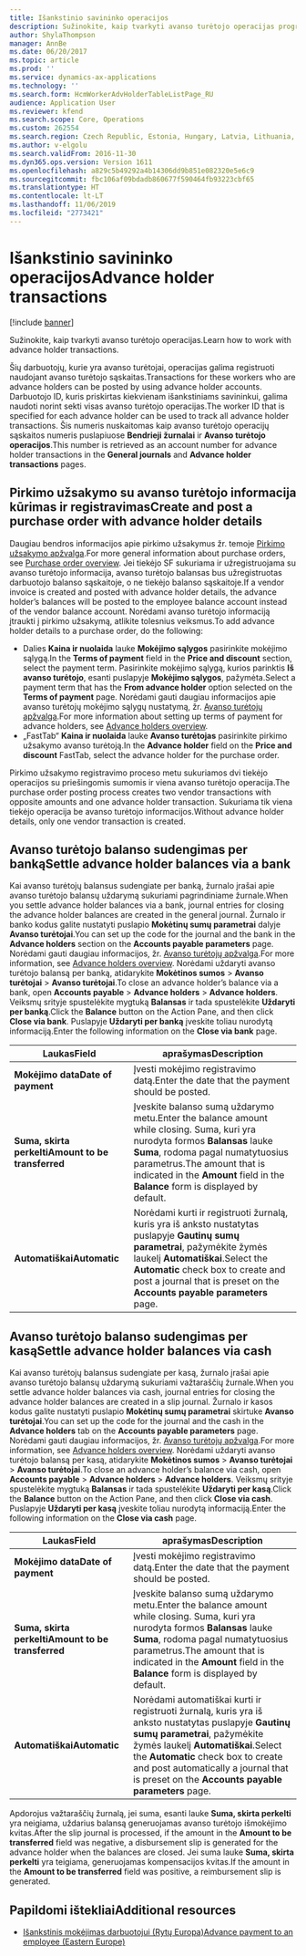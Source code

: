 ```yaml
---
title: Išankstinio savininko operacijos
description: Sužinokite, kaip tvarkyti avanso turėtojo operacijas programoje „Microsoft Dynamics 365 Finance“.
author: ShylaThompson
manager: AnnBe
ms.date: 06/20/2017
ms.topic: article
ms.prod: ''
ms.service: dynamics-ax-applications
ms.technology: ''
ms.search.form: HcmWorkerAdvHolderTableListPage_RU
audience: Application User
ms.reviewer: kfend
ms.search.scope: Core, Operations
ms.custom: 262554
ms.search.region: Czech Republic, Estonia, Hungary, Latvia, Lithuania, Poland, Russia
ms.author: v-elgolu
ms.search.validFrom: 2016-11-30
ms.dyn365.ops.version: Version 1611
ms.openlocfilehash: a829c5b49292a4b14306dd9b851e082320e5e6c9
ms.sourcegitcommit: fbc106af09bdadb860677f590464fb93223cbf65
ms.translationtype: HT
ms.contentlocale: lt-LT
ms.lasthandoff: 11/06/2019
ms.locfileid: "2773421"
---
```

# <a name="advance-holder-transactions"></a><span data-ttu-id="3d965-103">Išankstinio savininko operacijos</span><span class="sxs-lookup"><span data-stu-id="3d965-103">Advance holder transactions</span></span>

[!include [banner](../includes/banner.md)]

<span data-ttu-id="3d965-104">Sužinokite, kaip tvarkyti avanso turėtojo operacijas.</span><span class="sxs-lookup"><span data-stu-id="3d965-104">Learn how to work with advance holder transactions.</span></span>

<span data-ttu-id="3d965-105">Šių darbuotojų, kurie yra avanso turėtojai, operacijas galima registruoti naudojant avanso turėtojo sąskaitas.</span><span class="sxs-lookup"><span data-stu-id="3d965-105">Transactions for these workers who are advance holders can be posted by using advance holder accounts.</span></span> <span data-ttu-id="3d965-106">Darbuotojo ID, kuris priskirtas kiekvienam išankstiniams savininkui, galima naudoti norint sekti visas avanso turėtojo operacijas.</span><span class="sxs-lookup"><span data-stu-id="3d965-106">The worker ID that is specified for each advance holder can be used to track all advance holder transactions.</span></span> <span data-ttu-id="3d965-107">Šis numeris nuskaitomas kaip avanso turėtojo operacijų sąskaitos numeris puslapiuose **Bendrieji žurnalai** ir **Avanso turėtojo operacijos**.</span><span class="sxs-lookup"><span data-stu-id="3d965-107">This number is retrieved as an account number for advance holder transactions in the **General journals** and **Advance holder transactions** pages.</span></span>

## <a name="create-and-post-a-purchase-order-with-advance-holder-details"></a><span data-ttu-id="3d965-108">Pirkimo užsakymo su avanso turėtojo informacija kūrimas ir registravimas</span><span class="sxs-lookup"><span data-stu-id="3d965-108">Create and post a purchase order with advance holder details</span></span>
<span data-ttu-id="3d965-109">Daugiau bendros informacijos apie pirkimo užsakymus žr. temoje [Pirkimo užsakymo apžvalga](../../supply-chain/procurement/purchase-order-overview.md).</span><span class="sxs-lookup"><span data-stu-id="3d965-109">For more general information about purchase orders, see [Purchase order overview](../../supply-chain/procurement/purchase-order-overview.md).</span></span> <span data-ttu-id="3d965-110">Jei tiekėjo SF sukuriama ir užregistruojama su avanso turėtojo informacija, avanso turėtojo balansas bus užregistruotas darbuotojo balanso sąskaitoje, o ne tiekėjo balanso sąskaitoje.</span><span class="sxs-lookup"><span data-stu-id="3d965-110">If a vendor invoice is created and posted with advance holder details, the advance holder’s balances will be posted to the employee balance account instead of the vendor balance account.</span></span> <span data-ttu-id="3d965-111">Norėdami avanso turėtojo informaciją įtraukti į pirkimo užsakymą, atlikite tolesnius veiksmus.</span><span class="sxs-lookup"><span data-stu-id="3d965-111">To add advance holder details to a purchase order, do the following:</span></span>

-   <span data-ttu-id="3d965-112">Dalies **Kaina ir nuolaida** lauke **Mokėjimo sąlygos** pasirinkite mokėjimo sąlygą.</span><span class="sxs-lookup"><span data-stu-id="3d965-112">In the **Terms of payment** field in the **Price and discount** section, select the payment term.</span></span> <!---For more information about **Terms of payment**, see [Define vendor payment terms](../accounts-payable/tasks/define-vendor-payment-terms.md).--> <span data-ttu-id="3d965-113">Pasirinkite mokėjimo sąlygą, kurios parinktis **Iš avanso turėtojo**, esanti puslapyje **Mokėjimo sąlygos**, pažymėta.</span><span class="sxs-lookup"><span data-stu-id="3d965-113">Select a payment term that has the **From advance holder** option selected on the **Terms of payment** page.</span></span> <span data-ttu-id="3d965-114">Norėdami gauti daugiau informacijos apie avanso turėtojų mokėjimo sąlygų nustatymą, žr. [Avanso turėtojų apžvalga](emea-advance-holders.md).</span><span class="sxs-lookup"><span data-stu-id="3d965-114">For more information about setting up terms of payment for advance holders, see [Advance holders overview](emea-advance-holders.md).</span></span>
-   <span data-ttu-id="3d965-115">„FastTab“ **Kaina ir nuolaida** lauke **Avanso turėtojas** pasirinkite pirkimo užsakymo avanso turėtoją.</span><span class="sxs-lookup"><span data-stu-id="3d965-115">In the **Advance holder** field on the **Price and discount** FastTab, select the advance holder for the purchase order.</span></span>

<span data-ttu-id="3d965-116">Pirkimo užsakymo registravimo proceso metu sukuriamos dvi tiekėjo operacijos su priešingomis sumomis ir viena avanso turėtojo operacija.</span><span class="sxs-lookup"><span data-stu-id="3d965-116">The purchase order posting process creates two vendor transactions with opposite amounts and one advance holder transaction.</span></span> <span data-ttu-id="3d965-117">Sukuriama tik viena tiekėjo operacija be avanso turėtojo informacijos.</span><span class="sxs-lookup"><span data-stu-id="3d965-117">Without advance holder details, only one vendor transaction is created.</span></span>

## <a name="settle-advance-holder-balances-via-a-bank"></a><span data-ttu-id="3d965-118">Avanso turėtojo balanso sudengimas per banką</span><span class="sxs-lookup"><span data-stu-id="3d965-118">Settle advance holder balances via a bank</span></span>
<span data-ttu-id="3d965-119">Kai avanso turėtojų balansus sudengiate per banką, žurnalo įrašai apie avanso turėtojo balansų uždarymą sukuriami pagrindiniame žurnale.</span><span class="sxs-lookup"><span data-stu-id="3d965-119">When you settle advance holder balances via a bank, journal entries for closing the advance holder balances are created in the general journal.</span></span> <span data-ttu-id="3d965-120">Žurnalo ir banko kodus galite nustatyti puslapio **Mokėtinų sumų parametrai** dalyje **Avanso turėtojai**.</span><span class="sxs-lookup"><span data-stu-id="3d965-120">You can set up the code for the journal and the bank in the **Advance holders** section on the **Accounts payable parameters** page.</span></span> <span data-ttu-id="3d965-121">Norėdami gauti daugiau informacijos, žr. [Avanso turėtojų apžvalga](emea-advance-holders.md).</span><span class="sxs-lookup"><span data-stu-id="3d965-121">For more information, see [Advance holders overview](emea-advance-holders.md).</span></span> <span data-ttu-id="3d965-122">Norėdami uždaryti avanso turėtojo balansą per banką, atidarykite **Mokėtinos sumos** &gt; **Avanso turėtojai** &gt; **Avanso turėtojai**.</span><span class="sxs-lookup"><span data-stu-id="3d965-122">To close an advance holder’s balance via a bank, open **Accounts payable** &gt; **Advance holders** &gt; **Advance holders**.</span></span> <span data-ttu-id="3d965-123">Veiksmų srityje spustelėkite mygtuką **Balansas** ir tada spustelėkite **Uždaryti per banką**.</span><span class="sxs-lookup"><span data-stu-id="3d965-123">Click the **Balance** button on the Action Pane, and then click **Close via bank**.</span></span> <span data-ttu-id="3d965-124">Puslapyje **Uždaryti per banką** įveskite toliau nurodytą informaciją.</span><span class="sxs-lookup"><span data-stu-id="3d965-124">Enter the following information on the **Close via bank** page.</span></span>

| <span data-ttu-id="3d965-125">Laukas</span><span class="sxs-lookup"><span data-stu-id="3d965-125">Field</span></span>                    | <span data-ttu-id="3d965-126">aprašymas</span><span class="sxs-lookup"><span data-stu-id="3d965-126">Description</span></span> |
|------------------------------|-------------------|
| <span data-ttu-id="3d965-127">**Mokėjimo data**</span><span class="sxs-lookup"><span data-stu-id="3d965-127">**Date of payment**</span></span>          | <span data-ttu-id="3d965-128">Įvesti mokėjimo registravimo datą.</span><span class="sxs-lookup"><span data-stu-id="3d965-128">Enter the date that the payment should be posted.</span></span>|
| <span data-ttu-id="3d965-129">**Suma, skirta perkelti**</span><span class="sxs-lookup"><span data-stu-id="3d965-129">**Amount to be transferred**</span></span> | <span data-ttu-id="3d965-130">Įveskite balanso sumą uždarymo metu.</span><span class="sxs-lookup"><span data-stu-id="3d965-130">Enter the balance amount while closing.</span></span> <span data-ttu-id="3d965-131">Suma, kuri yra nurodyta formos **Balansas** lauke **Suma**, rodoma pagal numatytuosius parametrus.</span><span class="sxs-lookup"><span data-stu-id="3d965-131">The amount that is indicated in the **Amount** field in the **Balance** form is displayed by default.</span></span> |
| <span data-ttu-id="3d965-132">**Automatiškai**</span><span class="sxs-lookup"><span data-stu-id="3d965-132">**Automatic**</span></span>                | <span data-ttu-id="3d965-133">Norėdami kurti ir registruoti žurnalą, kuris yra iš anksto nustatytas puslapyje **Gautinų sumų parametrai**, pažymėkite žymės laukelį **Automatiškai**.</span><span class="sxs-lookup"><span data-stu-id="3d965-133">Select the **Automatic** check box to create and post a journal that is preset on the **Accounts payable parameters** page.</span></span>|

## <a name="settle-advance-holder-balances-via-cash"></a><span data-ttu-id="3d965-134">Avanso turėtojo balanso sudengimas per kasą</span><span class="sxs-lookup"><span data-stu-id="3d965-134">Settle advance holder balances via cash</span></span>
<span data-ttu-id="3d965-135">Kai avanso turėtojų balansus sudengiate per kasą, žurnalo įrašai apie avanso turėtojo balansų uždarymą sukuriami važtaraščių žurnale.</span><span class="sxs-lookup"><span data-stu-id="3d965-135">When you settle advance holder balances via cash, journal entries for closing the advance holder balances are created in a slip journal.</span></span> <span data-ttu-id="3d965-136">Žurnalo ir kasos kodus galite nustatyti puslapio **Mokėtinų sumų parametrai** skirtuke **Avanso turėtojai**.</span><span class="sxs-lookup"><span data-stu-id="3d965-136">You can set up the code for the journal and the cash in the **Advance holders** tab on the **Accounts payable parameters** page.</span></span> <span data-ttu-id="3d965-137">Norėdami gauti daugiau informacijos, žr. [Avanso turėtojų apžvalga](emea-advance-holders.md).</span><span class="sxs-lookup"><span data-stu-id="3d965-137">For more information, see [Advance holders overview](emea-advance-holders.md).</span></span> <span data-ttu-id="3d965-138">Norėdami uždaryti avanso turėtojo balansą per kasą, atidarykite **Mokėtinos sumos** &gt; **Avanso turėtojai** &gt; **Avanso turėtojai**.</span><span class="sxs-lookup"><span data-stu-id="3d965-138">To close an advance holder’s balance via cash, open **Accounts payable** &gt; **Advance holders** &gt; **Advance holders**.</span></span> <span data-ttu-id="3d965-139">Veiksmų srityje spustelėkite mygtuką **Balansas** ir tada spustelėkite **Uždaryti per kasą**.</span><span class="sxs-lookup"><span data-stu-id="3d965-139">Click the **Balance** button on the Action Pane, and then click **Close via cash**.</span></span> <span data-ttu-id="3d965-140">Puslapyje **Uždaryti per kasą** įveskite toliau nurodytą informaciją.</span><span class="sxs-lookup"><span data-stu-id="3d965-140">Enter the following information on the **Close via cash** page.</span></span>

| <span data-ttu-id="3d965-141">Laukas</span><span class="sxs-lookup"><span data-stu-id="3d965-141">Field</span></span>                    | <span data-ttu-id="3d965-142">aprašymas</span><span class="sxs-lookup"><span data-stu-id="3d965-142">Description</span></span>
|------------------------------|-----------------|
| <span data-ttu-id="3d965-143">**Mokėjimo data**</span><span class="sxs-lookup"><span data-stu-id="3d965-143">**Date of payment**</span></span>          | <span data-ttu-id="3d965-144">Įvesti mokėjimo registravimo datą.</span><span class="sxs-lookup"><span data-stu-id="3d965-144">Enter the date that the payment should be posted.</span></span>|
| <span data-ttu-id="3d965-145">**Suma, skirta perkelti**</span><span class="sxs-lookup"><span data-stu-id="3d965-145">**Amount to be transferred**</span></span> | <span data-ttu-id="3d965-146">Įveskite balanso sumą uždarymo metu.</span><span class="sxs-lookup"><span data-stu-id="3d965-146">Enter the balance amount while closing.</span></span> <span data-ttu-id="3d965-147">Suma, kuri yra nurodyta formos **Balansas** lauke **Suma**, rodoma pagal numatytuosius parametrus.</span><span class="sxs-lookup"><span data-stu-id="3d965-147">The amount that is indicated in the **Amount** field in the **Balance** form is displayed by default.</span></span> |
| <span data-ttu-id="3d965-148">**Automatiškai**</span><span class="sxs-lookup"><span data-stu-id="3d965-148">**Automatic**</span></span>                | <span data-ttu-id="3d965-149">Norėdami automatiškai kurti ir registruoti žurnalą, kuris yra iš anksto nustatytas puslapyje **Gautinų sumų parametrai**, pažymėkite žymės laukelį **Automatiškai**.</span><span class="sxs-lookup"><span data-stu-id="3d965-149">Select the **Automatic** check box to create and post automatically a journal that is preset on the **Accounts payable parameters** page.</span></span>     |

<span data-ttu-id="3d965-150">Apdorojus važtaraščių žurnalą, jei suma, esanti lauke **Suma, skirta perkelti** yra neigiama, uždarius balansą generuojamas avanso turėtojo išmokėjimo kvitas.</span><span class="sxs-lookup"><span data-stu-id="3d965-150">After the slip journal is processed, if the amount in the **Amount to be transferred** field was negative, a disbursement slip is generated for the advance holder when the balances are closed.</span></span> <span data-ttu-id="3d965-151">Jei suma lauke **Suma, skirta perkelti** yra teigiama, generuojamas kompensacijos kvitas.</span><span class="sxs-lookup"><span data-stu-id="3d965-151">If the amount in the **Amount to be transferred** field was positive, a reimbursement slip is generated.</span></span>

## <a name="additional-resources"></a><span data-ttu-id="3d965-152">Papildomi ištekliai</span><span class="sxs-lookup"><span data-stu-id="3d965-152">Additional resources</span></span>

- [<span data-ttu-id="3d965-153">Išankstinis mokėjimas darbuotojui (Rytų Europa)</span><span class="sxs-lookup"><span data-stu-id="3d965-153">Advance payment to an employee (Eastern Europe)</span></span>](tasks/advance-payment-employee.md)

